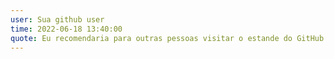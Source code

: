 ```yaml
---
user: Sua github user
time: 2022-06-18 13:40:00
quote: Eu recomendaria para outras pessoas visitar o estande do GitHub que está dando camisetas e pão de queijo e a visitar os estandes.
---
```


 
